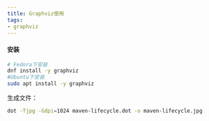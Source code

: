```yaml
---
title: Graphviz使用
tags:
- graphviz
---
```


#### 安装

```Bash
# Fedora下安装
dnf install -y graphviz
#Ubuntu下安装
sudo apt install -y graphviz
```

<!-- more -->

生成文件：

```Bash
dot -Tjpg -Gdpi=1024 maven-lifecycle.dot -o maven-lifecycle.jpg
```
